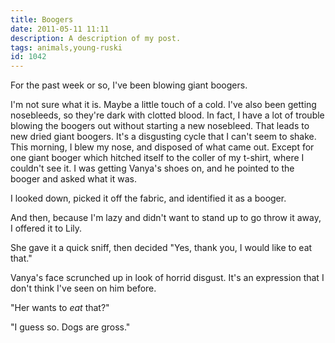 ```yaml
---
title: Boogers
date: 2011-05-11 11:11
description: A description of my post.
tags: animals,young-ruski
id: 1042
---
```

For the past week or so, I've been blowing giant boogers.

I'm not sure what it is.  Maybe a little touch of a cold.  I've also been getting nosebleeds, so they're dark with clotted blood.  In fact, I have a lot of trouble blowing the boogers out without starting a new nosebleed.  That leads to new dried giant boogers.  It's a disgusting cycle that I can't seem to shake.
<span class="spanEndPreview">&nbsp;</span>
This morning, I blew my nose, and disposed of what came out.  Except for one giant booger which hitched itself to the coller of my t-shirt, where I couldn't see it.  I was getting Vanya's shoes on, and he pointed to the booger and asked what it was.

I looked down, picked it off the fabric, and identified it as a booger.

And then, because I'm lazy and didn't want to stand up to go throw it away, I offered it to Lily.

She gave it a quick sniff, then decided "Yes, thank you, I would like to eat that."

Vanya's face scrunched up in look of horrid disgust.  It's an expression that I don't think I've seen on him before.

"Her wants to <i>eat</i> that?"

"I guess so.  Dogs are gross."